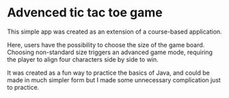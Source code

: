 # Advenced tic tac toe game

This simple app was created as an extension of a course-based application.

Here, users have the possibility to choose the size of the game board.
Choosing non-standard size triggers an advanced game mode, requiring the player to align four characters side by side to win.

It was created as a fun way to practice the basics of Java, and could be made in much simpler form but I made some unnecessary complication just to practice. 
